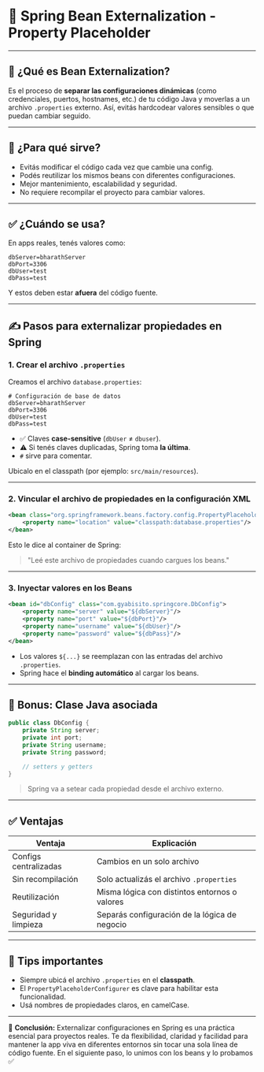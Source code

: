 # 📂 Spring Bean Externalization - Property Placeholder

---

## 🔄 ¿Qué es Bean Externalization?

Es el proceso de **separar las configuraciones dinámicas** (como credenciales, puertos, hostnames, etc.) de tu código Java y moverlas a un archivo `.properties` externo. Así, evitás hardcodear valores sensibles o que puedan cambiar seguido.

---

## 🚀 ¿Para qué sirve?

* Evitás modificar el código cada vez que cambie una config.
* Podés reutilizar los mismos beans con diferentes configuraciones.
* Mejor mantenimiento, escalabilidad y seguridad.
* No requiere recompilar el proyecto para cambiar valores.

---

## ✅ ¿Cuándo se usa?

En apps reales, tenés valores como:

```properties
dbServer=bharathServer
dbPort=3306
dbUser=test
dbPass=test
```

Y estos deben estar **afuera** del código fuente.

---

## ✍️ Pasos para externalizar propiedades en Spring

### 1. Crear el archivo `.properties`

Creamos el archivo `database.properties`:

```properties
# Configuración de base de datos
dbServer=bharathServer
dbPort=3306
dbUser=test
dbPass=test
```

* ✅ Claves **case-sensitive** (`dbUser` ≠ `dbuser`).
* ⚠️ Si tenés claves duplicadas, Spring toma **la última**.
* `#` sirve para comentar.

Ubicalo en el classpath (por ejemplo: `src/main/resources`).

---

### 2. Vincular el archivo de propiedades en la configuración XML

```xml
<bean class="org.springframework.beans.factory.config.PropertyPlaceholderConfigurer">
    <property name="location" value="classpath:database.properties"/>
</bean>
```

Esto le dice al container de Spring:

> "Leé este archivo de propiedades cuando cargues los beans."

---

### 3. Inyectar valores en los Beans

```xml
<bean id="dbConfig" class="com.gyabisito.springcore.DbConfig">
    <property name="server" value="${dbServer}"/>
    <property name="port" value="${dbPort}"/>
    <property name="username" value="${dbUser}"/>
    <property name="password" value="${dbPass}"/>
</bean>
```

* Los valores `${...}` se reemplazan con las entradas del archivo `.properties`.
* Spring hace el **binding automático** al cargar los beans.

---

## 🚀 Bonus: Clase Java asociada

```java
public class DbConfig {
    private String server;
    private int port;
    private String username;
    private String password;

    // setters y getters
}
```

> Spring va a setear cada propiedad desde el archivo externo.

---

## ✅ Ventajas

| Ventaja               | Explicación                                   |
| --------------------- | --------------------------------------------- |
| Configs centralizadas | Cambios en un solo archivo                    |
| Sin recompilación     | Solo actualizás el archivo `.properties`      |
| Reutilización         | Misma lógica con distintos entornos o valores |
| Seguridad y limpieza  | Separás configuración de la lógica de negocio |

---

## 🔹 Tips importantes

* Siempre ubicá el archivo `.properties` en el **classpath**.
* El `PropertyPlaceholderConfigurer` es clave para habilitar esta funcionalidad.
* Usá nombres de propiedades claros, en camelCase.

---

🔗 **Conclusión:** Externalizar configuraciones en Spring es una práctica esencial para proyectos reales. Te da flexibilidad, claridad y facilidad para mantener la app viva en diferentes entornos sin tocar una sola línea de código fuente. En el siguiente paso, lo unimos con los beans y lo probamos ✅
